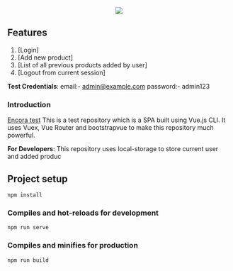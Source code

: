 <p align="center">
<a href="https://www.encora.com"><img src="https://www.encora.com/hubfs/Website_Assets/brand/encora-logo.svg"></a>
</p>

## Features
1. [Login]
2. [Add new product]
3. [List of all previous products added by user]
4. [Logout from current session]

**Test Credentials**:
email:- admin@example.com
password:- admin123

### Introduction

[Encora test](https://www.encora.com) This is a test repository which is a SPA built using Vue.js CLI. It uses Vuex, Vue Router and bootstrapvue to make this repository much powerful.

**For Developers**:
This repository uses local-storage to store current user and added produc

## Project setup
```
npm install
```

### Compiles and hot-reloads for development
```
npm run serve
```

### Compiles and minifies for production
```
npm run build
```

